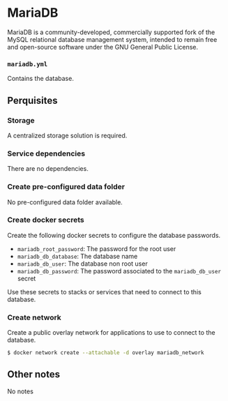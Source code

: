 # MariaDB

MariaDB is a community-developed, commercially supported fork of the MySQL relational database management system, intended to remain free and open-source software under the GNU General Public License.

### `mariadb.yml`
Contains the database.

## Perquisites
### Storage
A centralized storage solution is required.

### Service dependencies
There are no dependencies.

### Create pre-configured data folder
No pre-configured data folder available.

### Create docker secrets
Create the following docker secrets to configure the database passwords.

- `mariadb_root_password`: The password for the root user
- `mariadb_db_database`: The database name
- `mariadb_db_user`: The database non root user
- `mariadb_db_password`: The password associated to the `mariadb_db_user` secret

Use these secrets to stacks or services that need to connect to this database.

### Create network
Create a public overlay network for applications to use to connect to the database.

```sh
$ docker network create --attachable -d overlay mariadb_network
```

## Other notes
No notes